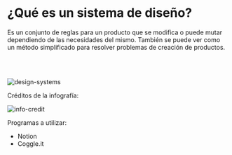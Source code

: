 # ¿Qué es un sistema de diseño?
Es un conjunto de reglas para un producto que se modifica o puede mutar dependiendo de las necesidades del mismo.
También se puede ver como un método simplificado para resolver problemas de creación de productos.

<br>
<br>

 ![design-systems](./assets/images/design-systems.webp)

 Créditos de la infografía:

 ![info-credit](./assets/images/GueDevz.png)

 Programas a utilizar:

 - Notion
 - Coggle.it